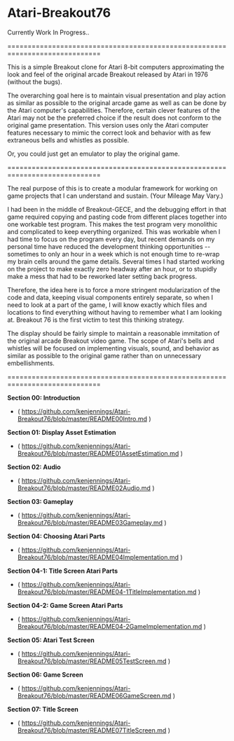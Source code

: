 # Atari-Breakout76
Currently Work In Progress..

=============================================================================

This is a simple Breakout clone for Atari 8-bit computers approximating the look and feel of the original arcade Breakout released by Atari in 1976 (without the bugs).

The overarching goal here is to maintain visual presentation and play action as similar as possible to the original arcade game as well as can be done by the Atari computer's capabilities. Therefore, certain clever features of the Atari may not be the preferred choice if the result does not conform to the original game presentation.  This version uses only the Atari computer features necessary to mimic the correct look and behavior with as few extraneous bells and whistles as possible.

Or, you could just get an emulator to play the original game.

=============================================================================

The real purpose of this is to create a modular framework for working on game projects that I can understand and sustain. (Your Mileage May Vary.)  

I had been in the middle of Breakout-GECE, and the debugging effort in that game required copying and pasting code from different places together into one workable test program.  This makes the test program very monolithic and complicated to keep everything organized.  This was workable when I had time to focus on the program every day, but recent demands on my personal time have reduced the development thinking opportunities -- sometimes to only an hour in a week which is not enough time to re-wrap  my brain cells around the game details.  Several times I had started working on the project to make exactly zero headway after an hour, or to stupidly make a mess that had to be reworked later setting back progress. 

Therefore, the idea here is to force a more stringent modularization of the code and data, keeping visual components entirely separate, so when I need to look at a part of the game, I will know exactly which files and locations to find everything without having to remember what I am looking at.  Breakout 76 is the first victim to test this thinking strategy.  

The display should be fairly simple to maintain a reasonable immitation of the original arcade Breakout video game.  The scope of Atari's bells and whistles will be focused on implementing visuals, sound, and behavior as similar as possible to the original game rather than on unnecessary embellishments.

=============================================================================

**Section 00: Introduction**
- ( https://github.com/kenjennings/Atari-Breakout76/blob/master/README00Intro.md )

**Section 01: Display Asset Estimation**
- ( https://github.com/kenjennings/Atari-Breakout76/blob/master/README01AssetEstimation.md )

**Section 02: Audio**
- ( https://github.com/kenjennings/Atari-Breakout76/blob/master/README02Audio.md )

**Section 03: Gameplay**
- ( https://github.com/kenjennings/Atari-Breakout76/blob/master/README03Gameplay.md )

**Section 04: Choosing Atari Parts**
- ( https://github.com/kenjennings/Atari-Breakout76/blob/master/README04Implementation.md )

**Section 04-1: Title Screen Atari Parts**
- ( https://github.com/kenjennings/Atari-Breakout76/blob/master/README04-1TitleImplementation.md )

**Section 04-2: Game Screen Atari Parts**
- ( https://github.com/kenjennings/Atari-Breakout76/blob/master/README04-2GameImplementation.md )

**Section 05: Atari Test Screen**
- ( https://github.com/kenjennings/Atari-Breakout76/blob/master/README05TestScreen.md )

**Section 06: Game Screen**
- ( https://github.com/kenjennings/Atari-Breakout76/blob/master/README06GameScreen.md )

**Section 07: Title Screen**
- ( https://github.com/kenjennings/Atari-Breakout76/blob/master/README07TitleScreen.md )
